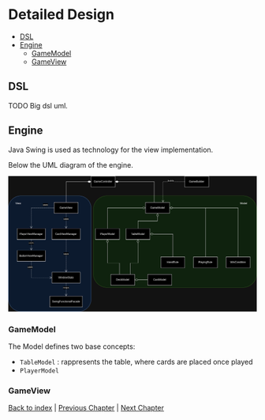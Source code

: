# Detailed Design

- [DSL](#dsl)
- [Engine](#engine)
  - [GameModel](#gamemodel)
  - [GameView](#gameview)

## DSL

TODO Big dsl uml.

## Engine

Java Swing is used as technology for the view implementation.

Below the UML diagram of the engine.

![engine](../uml/engine.png)

### GameModel

The Model defines two base concepts:

- `TableModel` : rappresents the table, where cards are placed once played
- `PlayerModel`

### GameView



[Back to index](../index.md) |
[Previous Chapter](../4_architectural_design/index.md) |
[Next Chapter](../6_implementation/index.md)
